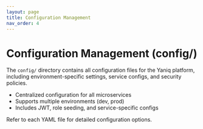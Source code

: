 ```yaml
---
layout: page
title: Configuration Management
nav_order: 4
---
```


# Configuration Management (config/)

The `config/` directory contains all configuration files for the Yaniq platform, including environment-specific settings, service configs, and security policies.

- Centralized configuration for all microservices
- Supports multiple environments (dev, prod)
- Includes JWT, role seeding, and service-specific configs

Refer to each YAML file for detailed configuration options.

